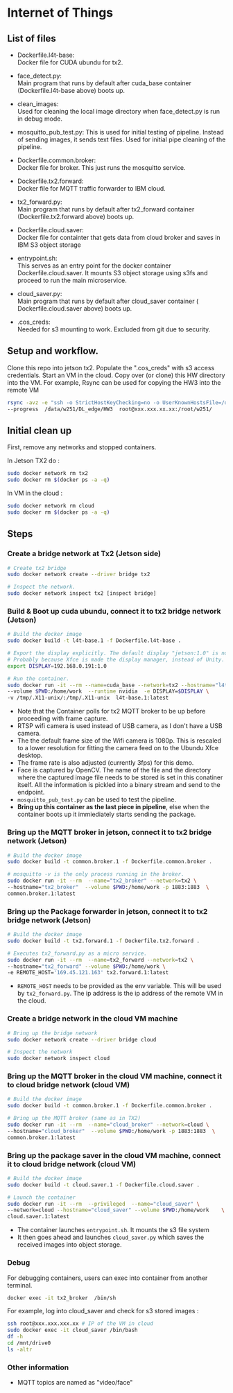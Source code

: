 # Internet of Things

## List of files  

 - Dockerfile.l4t-base:  
   Docker file for CUDA ubundu for tx2.

 - face_detect.py:  
   Main program that runs by default after cuda_base container (Dockerfile.l4t-base above) boots up.

 - clean_images:  
   Used for cleaning the local image directory when face_detect.py is run in debug mode.

 - mosquitto_pub_test.py: 
   This is used for initial testing of pipeline. Instead of sending images, it sends text files. Used for initial pipe cleaning of the pipeline. 

 - Dockerfile.common.broker:  
   Docker file for broker. This just runs the mosquitto service.

 - Dockerfile.tx2.forward:  
   Docker file for MQTT traffic forwarder to IBM cloud.

 - tx2_forward.py:  
   Main program that runs by default after tx2_forward container (Dockerfile.tx2.forward above) boots up.

 - Dockerfile.cloud.saver:  
   Docker file for containter that gets data from cloud broker and saves in IBM S3 object storage

 - entrypoint.sh:  
   This serves as an entry point for the docker container Dockerfile.cloud.saver. It mounts S3 object storage using s3fs and proceed to run the main microservice.

 - cloud_saver.py:  
   Main program that runs by default after cloud_saver container ( Dockerfile.cloud.saver above) boots up.

 - .cos_creds:  
   Needed for s3 mounting to work. Excluded from git due to security. 

## Setup and workflow.

Clone this repo into jetson tx2. Populate the ".cos_creds" with s3 access credentials. Start an VM in the cloud. Copy over (or clone) this HW directory into the VM.
For example, Rsync can be used for copying the HW3 into the remote VM 

```bash
rsync -avz -e "ssh -o StrictHostKeyChecking=no -o UserKnownHostsFile=/dev/null"    \
--progress  /data/w251/DL_edge/HW3  root@xxx.xxx.xx.xx:/root/w251/
```

## Initial clean up

First, remove any networks and stopped containers.

In Jetson TX2 do :

```bash
sudo docker network rm tx2
sudo docker rm $(docker ps -a -q)
```

In VM in the cloud :
```bash
sudo docker network rm cloud
sudo docker rm $(docker ps -a -q)
```

## Steps

### Create a bridge network at Tx2 (Jetson side)

```bash
# Create tx2 bridge
sudo docker network create --driver bridge tx2

# Inspect the network.
sudo docker network inspect tx2 [inspect bridge]
```

### Build & Boot up cuda ubundu, connect it to tx2 bridge network (Jetson)

```bash
# Build the docker image
sudo docker build -t l4t-base.1 -f Dockerfile.l4t-base .

# Export the display explicitly. The default display "jetson:1.0" is not working
# Probably because Xfce is made the display manager, instead of Unity. 
export DISPLAY=192.168.0.191:1.0

# Run the container. 
sudo docker run -it --rm --name=cuda_base --network=tx2 --hostname="l4t_base" \
--volume $PWD:/home/work  --runtime nvidia  -e DISPLAY=$DISPLAY \
-v /tmp/.X11-unix/:/tmp/.X11-unix  l4t-base.1:latest
```

- Note that the Container polls for tx2 MQTT broker to be up before proceeding with frame capture.  
- RTSP wifi camera is used instead of USB camera, as I don't have a USB camera.   
- The the default frame size of the Wifi camera is 1080p. This is rescaled to a lower resolution for fitting the camera feed on to the Ubundu Xfce desktop.   
- The frame rate is also adjusted (currently 3fps) for this demo.  
- Face is captured by OpenCV. The name of the file and the directory where the captured image file needs to be stored is set in this conatiner itself. All the information is pickled into a binary stream and send to the endpoint.  
- `mosquitto_pub_test.py`  can be used to test the pipeline.  
- **Bring up this container as the last piece in pipeline**, else when the container boots up it immiediately starts sending the package. 

### Bring up the MQTT broker in jetson,  connect it to tx2 bridge network (Jetson)

```bash
# Build the docker image
sudo docker build -t common.broker.1 -f Dockerfile.common.broker .

# mosquitto -v is the only process running in the broker.
sudo docker run -it --rm  --name="tx2_broker" --network=tx2 \
--hostname="tx2_broker"  --volume $PWD:/home/work -p 1883:1883  \
common.broker.1:latest
```

### Bring up the Package forwarder in jetson,  connect it to tx2 bridge network (Jetson)
```bash
# Build the docker image
sudo docker build -t tx2.forward.1 -f Dockerfile.tx2.forward .

# Executes tx2_forward.py as a micro service.
sudo docker run -it --rm  --name=tx2_forward --network=tx2 \
--hostname="tx2_forward" --volume $PWD:/home/work \
-e REMOTE_HOST='169.45.121.163' tx2.forward.1:latest
```
- `REMOTE_HOST` needs to be provided as the env variable. This will be used by `tx2_forward.py`. The ip address is the ip address of the remote VM in the cloud.


### Create a bridge network in the cloud VM machine
```bash
# Bring up the bridge network
sudo docker network create --driver bridge cloud

# Inspect the network
sudo docker network inspect cloud
```

### Bring up the  MQTT broker in the cloud VM machine,  connect it to cloud bridge network (cloud VM)
```bash
# Build the docker image
sudo docker build -t common.broker.1 -f Dockerfile.common.broker .

# Bring up the MQTT broker (same as in TX2)
sudo docker run -it --rm  --name="cloud_broker" --network=cloud \
--hostname="cloud_broker"  --volume $PWD:/home/work -p 1883:1883  \
common.broker.1:latest
```

### Bring up the  package saver in the cloud VM machine,  connect it to cloud bridge network (cloud VM)
```bash
# Build the docker image
sudo docker build -t cloud.saver.1 -f Dockerfile.cloud.saver .

# Launch the container
sudo docker run -it --rm  --privileged  --name="cloud_saver" \
--network=cloud --hostname="cloud_saver" --volume $PWD:/home/work    \
cloud.saver.1:latest
```

- The container launches `entrypoint.sh`. It mounts the s3 file system
- It then goes ahead and launches `cloud_saver.py` which saves the received images into object storage.

### Debug

For debugging containers, users can exec into container from another terminal.

```bash 
docker exec -it tx2_broker  /bin/sh
```

For example, log into cloud_saver and check for s3 stored images :

```bash 
ssh root@xxx.xxx.xxx.xx # IP of the VM in cloud
sudo docker exec -it cloud_saver /bin/bash
df -h
cd /mnt/drive0
ls -altr 
```

### Other information
- MQTT topics are named as "video/face"
